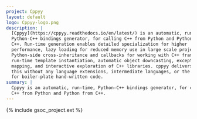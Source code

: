 ```yaml
---
project: Cppyy
layout: default
logo: Cppyy-logo.png
description: |
  [Cppyy](https://cppyy.readthedocs.io/en/latest/) is an automatic, run-time,
  Python-C++ bindings generator, for calling C++ from Python and Python from
  C++. Run-time generation enables detailed specialization for higher
  performance, lazy loading for reduced memory use in large scale projects,
  Python-side cross-inheritance and callbacks for working with C++ frameworks,
  run-time template instantiation, automatic object downcasting, exception
  mapping, and interactive exploration of C++ libraries. cppyy delivers
  this without any language extensions, intermediate languages, or the need
  for boiler-plate hand-written code.
summary: |
  Cppyy is an automatic, run-time, Python-C++ bindings generator, for calling
  C++ from Python and Python from C++.
---
```


{% include gsoc_project.ext %}